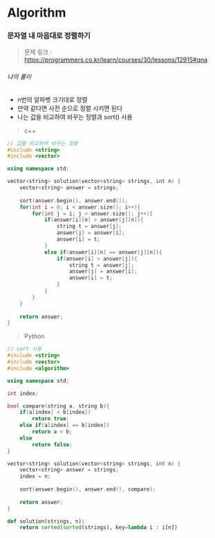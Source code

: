 # Algorithm

### 문자열 내 마음대로 정렬하기

> 문제 링크 : https://programmers.co.kr/learn/courses/30/lessons/12915#qna



###### 나의 풀이

* n번의 알파벳 크기대로 정렬
* 만약 같다면 사전 순으로 정렬 시키면 된다
* 나는 값을 비교하여 바꾸는 정렬과 sort() 사용



> c++

```c++
// 값을 비교하여 바꾸는 정렬
#include <string>
#include <vector>

using namespace std;

vector<string> solution(vector<string> strings, int n) {
    vector<string> answer = strings;
    
    sort(answer.begin(), answer.end());
    for(int i = 0; i < answer.size(); i++){ 
        for(int j = i; j < answer.size(); j++){
            if(answer[i][n] > answer[j][n]){
                string t = answer[j];
                answer[j] = answer[i];
                answer[i] = t;
            } 
            else if(answer[i][n] == answer[j][n]){
                if(answer[i] > answer[j]){
                    string t = answer[j];
                    answer[j] = answer[i];
                    answer[i] = t;
                }
            }
        }
    }
    
    return answer;
}
```



> Python

```c++
// sort 사용
#include <string>
#include <vector>
#include <algorithm>

using namespace std;

int index;

bool compare(string a, string b){
    if(a[index] < b[index])
        return true;
    else if(a[index] == b[index])
        return a < b;
    else
        return false;
}

vector<string> solution(vector<string> strings, int n) {
    vector<string> answer = strings;
    index = n;    
    
    sort(answer.begin(), answer.end(), compare);
    
    return answer;
}
```



```python
def solution(strings, n):
    return sorted(sorted(strings), key=lambda i : i[n])
```

